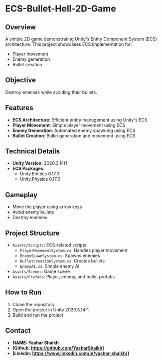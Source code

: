 **ECS-Bullet-Hell-2D-Game**
==========================


**Overview**
------------


A simple 2D game demonstrating Unity's Entity Component System (ECS) architecture. This project showcases ECS implementation for:


* Player movement
* Enemy generation
* Bullet creation


**Objective**
------------


Destroy enemies while avoiding their bullets.


**Features**
------------


* **ECS Architecture**: Efficient entity management using Unity's ECS
* **Player Movement**: Simple player movement using ECS
* **Enemy Generation**: Automated enemy spawning using ECS
* **Bullet Creation**: Bullet generation and movement using ECS


**Technical Details**
-------------------


* **Unity Version**: 2020.3.14f1
* **ECS Packages**: 
	+ Unity.Entities 0.17.0
	+ Unity.Physics 0.17.0


**Gameplay**
------------


* Move the player using arrow keys
* Avoid enemy bullets
* Destroy enemies


**Project Structure**
-------------------


* `Assets/Scripts`: ECS-related scripts
	+ `PlayerMovementSystem.cs`: Handles player movement
	+ `EnemySpawnSystem.cs`: Spawns enemies
	+ `BulletCreationSystem.cs`: Creates bullets
	+ `EnemyAI.cs`: Simple enemy AI
* `Assets/Scenes`: Game scene
* `Assets/Prefabs`: Player, enemy, and bullet prefabs


**How to Run**
--------------


1. Clone the repository
2. Open the project in Unity 2020.3.14f1
3. Build and run the project



**Contact**
--------------

* **NAME: Yashar Shaikh**
* **[Github: https://github.com/YasharShaikh]**
* **[Linkdin: https://www.linkedin.com/in/yashar-shaikh/]**
